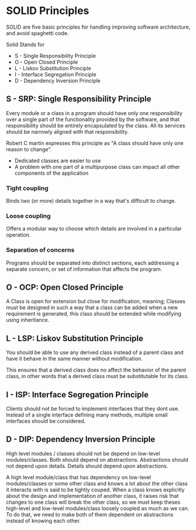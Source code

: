 # SOLID Principles

SOLID are five basic principles for handling improving software architecture, and avoid spaghetti code.

Solid Stands for

* S - Single Responsibility Principle
* O - Open Closed Principle
* L - Liskov Substitution Principle
* I - Interface Segregation Principle
* D - Dependency Inversion Principle

## S - SRP: Single Responsibility Principle

Every module or  a class in a program should have only one responsibility over a single part of the functionality provided by the software, and that responsibility should be entirely encapsulated by the class. All its services should be narrowly aligned with that responsibility.

Robert C martin expresses this principle as "A class should have only one reason to change".

* Dedicated classes are easier to use
* A problem with one part of a multipurpose class can impact all other components of the application

### Tight coupling

Binds two (or more) details together in a way that's difficult to change.

### Loose coupling

Offers a modular way to choose which details are involved in a particular operation.

### Separation of concerns

Programs should be separated into distinct sections, each addressing a separate concern, or set of information that affects the program.

## O - OCP: Open Closed Principle
A Class is open for extension but close for modification, meaning; Classes must be designed in such a way that a class can be added when a new requirement is generated, this class should be extended while modifying using inheritance.

## L - LSP: Liskov Substitution Principle
You should be able to use any derived class instead of a parent class and have it behave in the same manner without modification.

This ensures that a derived class does no affect the behavior of the parent class, in other words that a derived class must be substitutable for its class.

## I - ISP: Interface Segregation Principle

Clients should not be forced to implement interfaces that they dont use. Instead of a single interface defining many methods, multiple small interfaces should be considered.

## D - DIP: Dependency Inversion Principle

High level modules / classes should not be depend on low-level modules/classes. Both should depend on abstractions. Abstractions should not depend upon details. Details should depend upon abstractions.

A high level module/class that has dependency on low-level modules/classes or some other class and knows a lot about the other class it interacts with is said to be tightly couped. When a class knows explicitly about the design and implementation of another class, it raises risk that changes to one class will break the other class, so we must keep theses high-level and low-level modules/class loosely coupled as much as we can. To do that, we need to make both of them dependent on abstractions instead of knowing each other. 